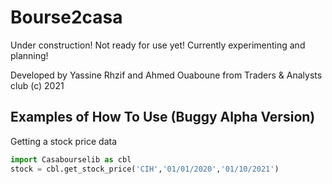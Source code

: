 # Bourse2casa

Under construction! Not ready for use yet! Currently experimenting and planning!

Developed by Yassine Rhzif and Ahmed Ouaboune from Traders & Analysts club (c) 2021

## Examples of How To Use (Buggy Alpha Version)

Getting a stock price data 
```python
import Casabourselib as cbl
stock = cbl.get_stock_price('CIH','01/01/2020','01/10/2021')
```

